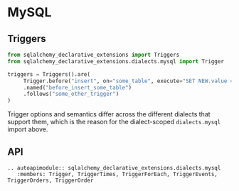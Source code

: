# MySQL

## Triggers

```python
from sqlalchemy_declarative_extensions import Triggers
from sqlalchemy_declarative_extensions.dialects.mysql import Trigger

triggers = Triggers().are(
     Trigger.before("insert", on="some_table", execute="SET NEW.value = NEW.value * 2")
     .named("before_insert_some_table")
     .follows("some_other_trigger")
)
```

Trigger options and semantics differ across the different dialects that support
them, which is the reason for the dialect-scoped `dialects.mysql` import above.

## API

```{eval-rst}
.. autoapimodule:: sqlalchemy_declarative_extensions.dialects.mysql
   :members: Trigger, TriggerTimes, TriggerForEach, TriggerEvents, TriggerOrders, TriggerOrder
```
